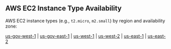 ## AWS EC2 Instance Type Availability
AWS EC2 instance types (e.g., `t2.micro`, `m2.small`) by region and availability zone:

[us-gov-west-1](./usgw1.md) | [us-gov-east-1](./usge1.md) | [us-west-1](./usw1.md) | [us-west-2](./usw2.md) | [us-east-1](./use1.md) | [us-east-2](./use2.md)
